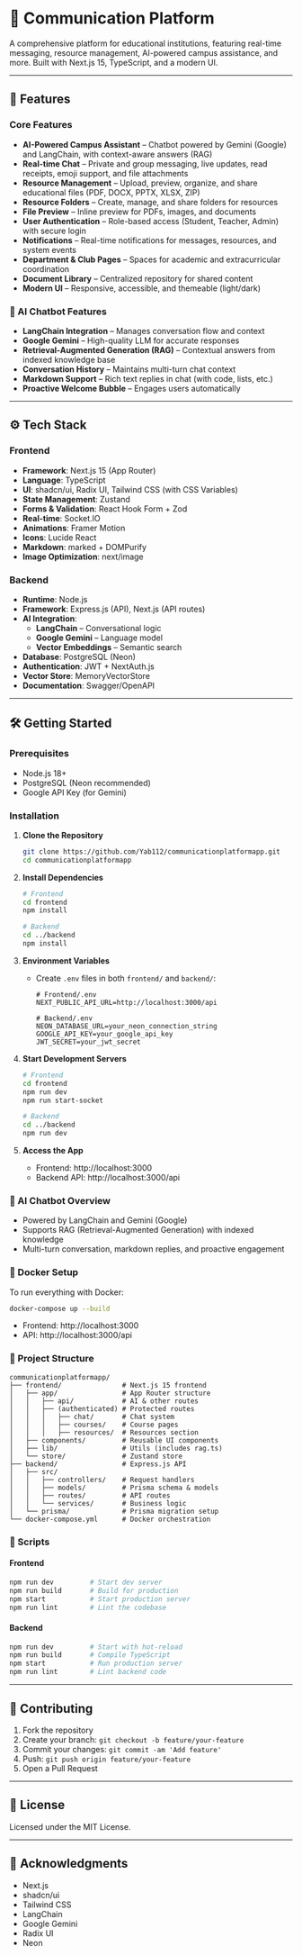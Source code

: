 # 🧠 Communication Platform

A comprehensive platform for educational institutions, featuring real-time messaging, resource management, AI-powered campus assistance, and more. Built with Next.js 15, TypeScript, and a modern UI.

---

## 🚀 Features

### Core Features

- **AI-Powered Campus Assistant** – Chatbot powered by Gemini (Google) and LangChain, with context-aware answers (RAG)
- **Real-time Chat** – Private and group messaging, live updates, read receipts, emoji support, and file attachments
- **Resource Management** – Upload, preview, organize, and share educational files (PDF, DOCX, PPTX, XLSX, ZIP)
- **Resource Folders** – Create, manage, and share folders for resources
- **File Preview** – Inline preview for PDFs, images, and documents
- **User Authentication** – Role-based access (Student, Teacher, Admin) with secure login
- **Notifications** – Real-time notifications for messages, resources, and system events
- **Department & Club Pages** – Spaces for academic and extracurricular coordination
- **Document Library** – Centralized repository for shared content
- **Modern UI** – Responsive, accessible, and themeable (light/dark)

### 🤖 AI Chatbot Features

- **LangChain Integration** – Manages conversation flow and context
- **Google Gemini** – High-quality LLM for accurate responses
- **Retrieval-Augmented Generation (RAG)** – Contextual answers from indexed knowledge base
- **Conversation History** – Maintains multi-turn chat context
- **Markdown Support** – Rich text replies in chat (with code, lists, etc.)
- **Proactive Welcome Bubble** – Engages users automatically

---

## ⚙️ Tech Stack

### Frontend

- **Framework**: Next.js 15 (App Router)
- **Language**: TypeScript
- **UI**: shadcn/ui, Radix UI, Tailwind CSS (with CSS Variables)
- **State Management**: Zustand
- **Forms & Validation**: React Hook Form + Zod
- **Real-time**: Socket.IO
- **Animations**: Framer Motion
- **Icons**: Lucide React
- **Markdown**: marked + DOMPurify
- **Image Optimization**: next/image

### Backend

- **Runtime**: Node.js
- **Framework**: Express.js (API), Next.js (API routes)
- **AI Integration**:
  - **LangChain** – Conversational logic
  - **Google Gemini** – Language model
  - **Vector Embeddings** – Semantic search
- **Database**: PostgreSQL (Neon)
- **Authentication**: JWT + NextAuth.js
- **Vector Store**: MemoryVectorStore
- **Documentation**: Swagger/OpenAPI

---

## 🛠️ Getting Started

### Prerequisites

- Node.js 18+
- PostgreSQL (Neon recommended)
- Google API Key (for Gemini)

### Installation

1. **Clone the Repository**
   ```bash
   git clone https://github.com/Yab112/communicationplatformapp.git
   cd communicationplatformapp
   ```
2. **Install Dependencies**

   ```bash
   # Frontend
   cd frontend
   npm install

   # Backend
   cd ../backend
   npm install
   ```

3. **Environment Variables**

   - Create `.env` files in both `frontend/` and `backend/`:

     ```env
     # Frontend/.env
     NEXT_PUBLIC_API_URL=http://localhost:3000/api

     # Backend/.env
     NEON_DATABASE_URL=your_neon_connection_string
     GOOGLE_API_KEY=your_google_api_key
     JWT_SECRET=your_jwt_secret
     ```

4. **Start Development Servers**

   ```bash
   # Frontend
   cd frontend
   npm run dev
   npm run start-socket

   # Backend
   cd ../backend
   npm run dev
   ```

5. **Access the App**
   - Frontend: http://localhost:3000
   - Backend API: http://localhost:3000/api

### 🧠 AI Chatbot Overview

- Powered by LangChain and Gemini (Google)
- Supports RAG (Retrieval-Augmented Generation) with indexed knowledge
- Multi-turn conversation, markdown replies, and proactive engagement

### 🐳 Docker Setup

To run everything with Docker:

```bash
docker-compose up --build
```

- Frontend: http://localhost:3000
- API: http://localhost:3000/api

### 📁 Project Structure

```
communicationplatformapp/
├── frontend/               # Next.js 15 frontend
│   ├── app/                # App Router structure
│   │   ├── api/            # AI & other routes
│   │   ├── (authenticated) # Protected routes
│   │   │   ├── chat/       # Chat system
│   │   │   ├── courses/    # Course pages
│   │   │   ├── resources/  # Resources section
│   ├── components/         # Reusable UI components
│   ├── lib/                # Utils (includes rag.ts)
│   └── store/              # Zustand store
├── backend/                # Express.js API
│   ├── src/
│   │   ├── controllers/    # Request handlers
│   │   ├── models/         # Prisma schema & models
│   │   ├── routes/         # API routes
│   │   └── services/       # Business logic
│   └── prisma/             # Prisma migration setup
└── docker-compose.yml      # Docker orchestration
```

### 🧪 Scripts

#### Frontend

```bash
npm run dev         # Start dev server
npm run build       # Build for production
npm start           # Start production server
npm run lint        # Lint the codebase
```

#### Backend

```bash
npm run dev         # Start with hot-reload
npm run build       # Compile TypeScript
npm start           # Run production server
npm run lint        # Lint backend code
```

---

## 🤝 Contributing

1. Fork the repository
2. Create your branch: `git checkout -b feature/your-feature`
3. Commit your changes: `git commit -am 'Add feature'`
4. Push: `git push origin feature/your-feature`
5. Open a Pull Request

---

## 📄 License

Licensed under the MIT License.

---

## 🙏 Acknowledgments

- Next.js
- shadcn/ui
- Tailwind CSS
- LangChain
- Google Gemini
- Radix UI
- Neon
